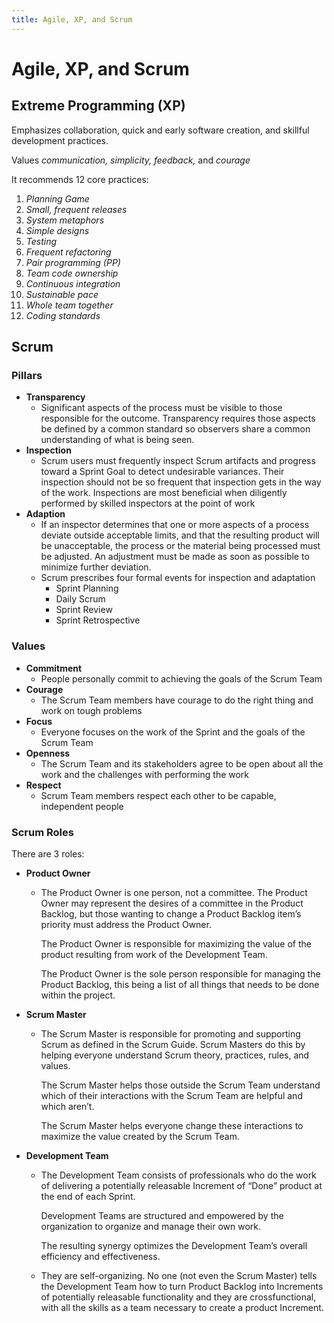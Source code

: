 ```yaml
---
title: Agile, XP, and Scrum
---
```


# Agile, XP, and Scrum



## Extreme Programming (XP)

Emphasizes collaboration, quick and early software creation, and skillful development practices.

Values *communication, simplicity, feedback,* and *courage*

It recommends 12 core practices:

1. *Planning Game*
2. *Small, frequent releases*
3. *System metaphors*
4. *Simple designs*
5. *Testing*
6. *Frequent refactoring*
7. *Pair programming (PP)*
8. *Team code ownership*
9. *Continuous integration*
10. *Sustainable pace*
11. *Whole team together*
12. *Coding standards*



## Scrum

### Pillars

* **Transparency**
    * Significant aspects of the process must be visible to those responsible for the outcome. Transparency requires those aspects be defined by a common standard so observers share a common understanding of what is being seen.
* **Inspection**
    * Scrum users must frequently inspect Scrum artifacts and progress toward a Sprint Goal to detect undesirable variances. 
        Their inspection should not be so frequent that inspection gets in the way of the work. 
        Inspections are most beneficial when diligently performed by skilled inspectors at the point of work
* **Adaption**
    * If an inspector determines that one or more aspects of a process deviate outside acceptable limits, and that the resulting product will be unacceptable, the process or the material being processed must be adjusted. 
        An adjustment must be made as soon as possible to minimize further deviation.
    * Scrum prescribes four formal events for inspection and adaptation
        * Sprint Planning
        * Daily Scrum
        * Sprint Review
        * Sprint Retrospective

### Values

* **Commitment**
    * People personally commit to achieving the goals of the Scrum Team
* **Courage**
    * The Scrum Team members have courage to do the right thing and work on tough problems
* **Focus**
    * Everyone focuses on the work of the Sprint and the goals of the Scrum Team
* **Openness**
    * The Scrum Team and its stakeholders agree to be open about all the work and the challenges with performing the work
* **Respect**
    * Scrum Team members respect each other to be capable, independent people



### Scrum Roles

There are 3 roles:

* **Product Owner**

    * The Product Owner is one person, not a committee. The Product Owner may represent the desires of a committee in the Product Backlog, but those wanting to change a Product Backlog item’s priority must address the Product Owner. 

        The Product Owner is responsible for maximizing the value of the product resulting from work of the Development Team.

        The Product Owner is the sole person responsible for managing the Product Backlog, this being a list of all things that needs to be done within the project.

* **Scrum Master**

    * The Scrum Master is responsible for promoting and supporting Scrum as defined in the Scrum Guide.
        Scrum Masters do this by helping everyone understand Scrum theory, practices, rules, and values.

        The Scrum Master helps those outside the Scrum Team understand which of their interactions with the Scrum Team are helpful and which aren’t. 

        The Scrum Master helps everyone change these interactions to maximize the value created by the Scrum Team.

* **Development Team**

    * The Development Team consists of professionals who do the work of delivering a potentially releasable Increment of “Done” product at the end of each Sprint. 

        Development Teams are structured and empowered by the organization to organize and manage their own work.

        The resulting synergy optimizes the Development Team’s overall efficiency and effectiveness. 

    * They are self-organizing. 
        No one (not even the Scrum Master) tells the Development Team how to turn Product Backlog into Increments of potentially releasable functionality and they are crossfunctional, with all the skills as a team necessary to create a product Increment.

